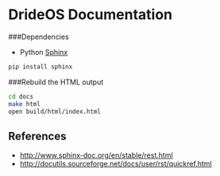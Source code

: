 # DrideOS Documentation

###Dependencies

* Python [Sphinx](http://www.sphinx-doc.org/en/stable/)

```bash
pip install sphinx
```

###Rebuild the HTML output

```bash
cd docs
make html
open build/html/index.html
```

## References

* http://www.sphinx-doc.org/en/stable/rest.html
* http://docutils.sourceforge.net/docs/user/rst/quickref.html

